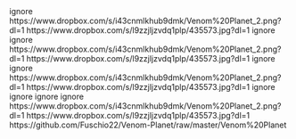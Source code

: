 <item>
<title>[B][COLOR lime]==[COLOR white]==[COLOR red]==[COLOR lime]   Benvenuto [COLOR white]nello script [COLOR red]Venom Planet  [COLOR lime]==[COLOR white]==[COLOR red]==[COLOR lime][/COLOR][/B]</title>
<link>ignore</link>
<thumbnail>https://www.dropbox.com/s/i43cnmlkhub9dmk/Venom%20Planet_2.png?dl=1</thumbnail>
<fanart>https://www.dropbox.com/s/l9zzjljzvdq1plp/435573.jpg?dl=1</fanart>
<externallink></externallink>
</item>
 
<item>
<title>[B][COLOR yellow][/COLOR][/B]</title>
<link>ignore</link>
<thumbnail></thumbnail>
<fanart></fanart>
<externallink></externallink>
</item>
 
 
<item>
<title>[B][COLOR lime]==[COLOR white]==[COLOR red]==[COLOR lime] Se qualche lista e' vuota o non funzionante torna indietro e riprova
[COLOR white]o scrivi un messaggio al bot Telegram [COLOR red]@Aladino78Bot [COLOR lime]==[COLOR white]==[COLOR red]==[COLOR lime][/COLOR][/B]</title>
<link>ignore</link>
<thumbnail>https://www.dropbox.com/s/i43cnmlkhub9dmk/Venom%20Planet_2.png?dl=1</thumbnail>
<fanart>https://www.dropbox.com/s/l9zzjljzvdq1plp/435573.jpg?dl=1</fanart>
<externallink></externallink>
</item>
 
<item>
<title>[B][COLOR yellow][/COLOR][/B]</title>
<link>ignore</link>
<thumbnail></thumbnail>
<fanart></fanart>
<externallink></externallink>
</item>
 
<item>
<title>[B][COLOR lime]==[COLOR white]==[COLOR red]==[COLOR lime] Buona visione![COLOR lime] ==[COLOR white]==[COLOR red]==[/COLOR][/B]</title>
<link>ignore</link>
<thumbnail>https://www.dropbox.com/s/i43cnmlkhub9dmk/Venom%20Planet_2.png?dl=1</thumbnail>
<fanart>https://www.dropbox.com/s/l9zzjljzvdq1plp/435573.jpg?dl=1</fanart>
<externallink></externallink>
</item>
 
<item>
<title>[B][COLOR yellow][/COLOR][/B]</title>
<link>ignore</link>
<thumbnail></thumbnail>
<fanart></fanart>
<externallink></externallink>
</item>
 
<item>
<title>[B][COLOR yellow][/COLOR][/B]</title>
<link>ignore</link>
<thumbnail></thumbnail>
<fanart></fanart>
<externallink></externallink>
</item>
 
<item>
<title>[B][COLOR yellow][/COLOR][/B]</title>
<link>ignore</link>
<thumbnail></thumbnail>
<fanart></fanart>
<externallink></externallink>
</item>
 
<item>
<title>[B][COLOR lime]>>[COLOR white]>>[COLOR red]>>[COLOR lime]  Clicca qui [COLOR red]per entrare  [COLOR lime]<<[COLOR white]<<[COLOR red]<<[COLOR lime][/COLOR][/B]</title>
<link>ignore</link>
<thumbnail>https://www.dropbox.com/s/i43cnmlkhub9dmk/Venom%20Planet_2.png?dl=1</thumbnail>
<fanart>https://www.dropbox.com/s/l9zzjljzvdq1plp/435573.jpg?dl=1</fanart>
<externallink>https://github.com/Fuschio22/Venom-Planet/raw/master/Venom%20Planet</externallink>
</item>
